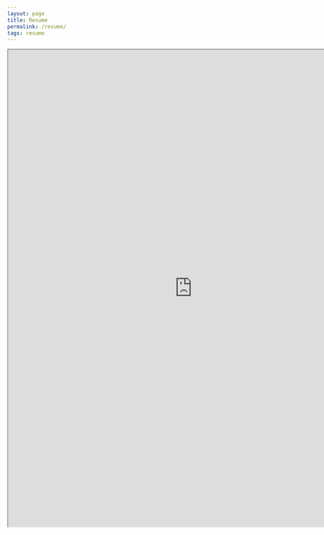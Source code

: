 ```yaml
---  
layout: page  
title: Resume  
permalink: /resume/  
tags: resume  
---  
```


<iframe src="https://resume.creddle.io/embed/hclnw0i6eq2"
  width="850" height="1100" seamless></iframe> 

